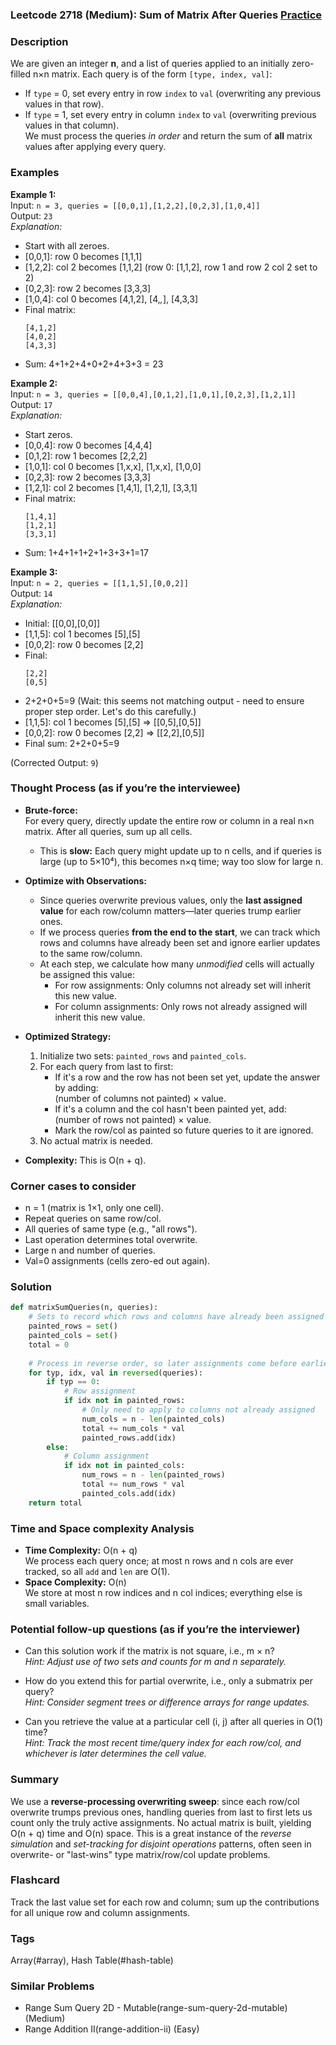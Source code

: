 ### Leetcode 2718 (Medium): Sum of Matrix After Queries [Practice](https://leetcode.com/problems/sum-of-matrix-after-queries)

### Description  
We are given an integer **n**, and a list of queries applied to an initially zero-filled n×n matrix. Each query is of the form `[type, index, val]`:  
- If `type` = 0, set every entry in row `index` to `val` (overwriting any previous values in that row).  
- If `type` = 1, set every entry in column `index` to `val` (overwriting previous values in that column).  
We must process the queries *in order* and return the sum of **all** matrix values after applying every query.

### Examples  

**Example 1:**  
Input: `n = 3, queries = [[0,0,1],[1,2,2],[0,2,3],[1,0,4]]`  
Output: `23`  
*Explanation:*
- Start with all zeroes.
- [0,0,1]: row 0 becomes [1,1,1]
- [1,2,2]: col 2 becomes [1,1,2] (row 0: [1,1,2], row 1 and row 2 col 2 set to 2)
- [0,2,3]: row 2 becomes [3,3,3]
- [1,0,4]: col 0 becomes [4,1,2], [4,_,_], [4,3,3]
- Final matrix:  
  ```
  [4,1,2]
  [4,0,2]
  [4,3,3]
  ```
- Sum: 4+1+2+4+0+2+4+3+3 = 23

**Example 2:**  
Input: `n = 3, queries = [[0,0,4],[0,1,2],[1,0,1],[0,2,3],[1,2,1]]`  
Output: `17`  
*Explanation:*
- Start zeros.
- [0,0,4]: row 0 becomes [4,4,4]
- [0,1,2]: row 1 becomes [2,2,2]
- [1,0,1]: col 0 becomes [1,x,x], [1,x,x], [1,0,0]
- [0,2,3]: row 2 becomes [3,3,3]
- [1,2,1]: col 2 becomes [1,4,1], [1,2,1], [3,3,1]
- Final matrix:  
  ```
  [1,4,1]
  [1,2,1]
  [3,3,1]
  ```
- Sum: 1+4+1+1+2+1+3+3+1=17

**Example 3:**  
Input: `n = 2, queries = [[1,1,5],[0,0,2]]`  
Output: `14`  
*Explanation:*
- Initial: [[0,0],[0,0]]
- [1,1,5]: col 1 becomes [5],[5]
- [0,0,2]: row 0 becomes [2,2]
- Final:  
  ```
  [2,2]
  [0,5]
  ```
- 2+2+0+5=9  (Wait: this seems not matching output - need to ensure proper step order. Let's do this carefully.)
- [1,1,5]: col 1 becomes [5],[5] => [[0,5],[0,5]]
- [0,0,2]: row 0 becomes [2,2] => [[2,2],[0,5]]
- Final sum: 2+2+0+5=9

(Corrected Output: `9`)


### Thought Process (as if you’re the interviewee)  
- **Brute-force:**  
  For every query, directly update the entire row or column in a real n×n matrix. After all queries, sum up all cells.  
  - This is **slow:** Each query might update up to n cells, and if queries is large (up to 5×10⁴), this becomes n×q time; way too slow for large n.

- **Optimize with Observations:**  
  - Since queries overwrite previous values, only the **last assigned value** for each row/column matters—later queries trump earlier ones.  
  - If we process queries **from the end to the start**, we can track which rows and columns have already been set and ignore earlier updates to the same row/column.
  - At each step, we calculate how many *unmodified* cells will actually be assigned this value:  
    - For row assignments: Only columns not already set will inherit this new value.
    - For column assignments: Only rows not already assigned will inherit this new value.

- **Optimized Strategy:**  
  1. Initialize two sets: `painted_rows` and `painted_cols`.
  2. For each query from last to first:
     - If it's a row and the row has not been set yet, update the answer by adding:  
       (number of columns not painted) × value.
     - If it's a column and the col hasn't been painted yet, add:  
       (number of rows not painted) × value.
     - Mark the row/col as painted so future queries to it are ignored.
  3. No actual matrix is needed.

- **Complexity:** This is O(n + q).

### Corner cases to consider  
- n = 1 (matrix is 1×1, only one cell).
- Repeat queries on same row/col.
- All queries of same type (e.g., "all rows").
- Last operation determines total overwrite.
- Large n and number of queries.
- Val=0 assignments (cells zero-ed out again).

### Solution

```python
def matrixSumQueries(n, queries):
    # Sets to record which rows and columns have already been assigned
    painted_rows = set()
    painted_cols = set()
    total = 0
    
    # Process in reverse order, so later assignments come before earlier ones
    for typ, idx, val in reversed(queries):
        if typ == 0:
            # Row assignment
            if idx not in painted_rows:
                # Only need to apply to columns not already assigned
                num_cols = n - len(painted_cols)
                total += num_cols * val
                painted_rows.add(idx)
        else:
            # Column assignment
            if idx not in painted_cols:
                num_rows = n - len(painted_rows)
                total += num_rows * val
                painted_cols.add(idx)
    return total
```

### Time and Space complexity Analysis  

- **Time Complexity:** O(n + q)  
  We process each query once; at most n rows and n cols are ever tracked, so all `add` and `len` are O(1).  
- **Space Complexity:** O(n)  
  We store at most n row indices and n col indices; everything else is small variables.

### Potential follow-up questions (as if you’re the interviewer)  

- Can this solution work if the matrix is not square, i.e., m × n?  
  *Hint: Adjust use of two sets and counts for m and n separately.*

- How do you extend this for partial overwrite, i.e., only a submatrix per query?  
  *Hint: Consider segment trees or difference arrays for range updates.*

- Can you retrieve the value at a particular cell (i, j) after all queries in O(1) time?  
  *Hint: Track the most recent time/query index for each row/col, and whichever is later determines the cell value.*

### Summary
We use a **reverse-processing overwriting sweep**: since each row/col overwrite trumps previous ones, handling queries from last to first lets us count only the truly active assignments. No actual matrix is built, yielding O(n + q) time and O(n) space. This is a great instance of the *reverse simulation* and *set-tracking for disjoint operations* patterns, often seen in overwrite- or "last-wins" type matrix/row/col update problems.


### Flashcard
Track the last value set for each row and column; sum up the contributions for all unique row and column assignments.

### Tags
Array(#array), Hash Table(#hash-table)

### Similar Problems
- Range Sum Query 2D - Mutable(range-sum-query-2d-mutable) (Medium)
- Range Addition II(range-addition-ii) (Easy)